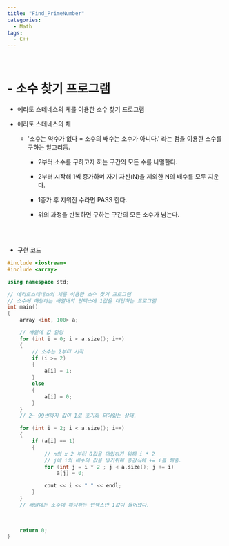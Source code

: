 ```yaml
---
title: "Find_PrimeNumber"
categories:
  - Math
tags:
  - C++
---
```

<br>

<h1>
- 소수 찾기 프로그램
</h1>

- 에라토 스테네스의 체를 이용한 소수 찾기 프로그램

- 에라토 스테네스의 체
  - '소수는 약수가 없다 = 소수의 배수는 소수가 아니다.' 라는 점을 이용한 소수를 구하는 알고리듬.
  
    - 2부터 소수를 구하고자 하는 구간의 모든 수를 나열한다.

    - 2부터 시작해 1씩 증가하며 자기 자신(N)을 제외한 N의 배수를 모두 지운다.

    - 1증가 후 지워진 수라면 PASS 한다.

    - 위의 과정을 반복하면 구하는 구간의 모든 소수가 남는다.
  <br>
  <br>

- 구현 코드
  
```cpp
#include <iostream>
#include <array>

using namespace std;

// 에라토스테네스의 체를 이용한 소수 찾기 프로그램
// 소수에 해당하는 배열내의 인덱스에 1값을 대입하는 프로그램
int main()
{
	array <int, 100> a;

	// 배열에 값 할당
	for (int i = 0; i < a.size(); i++)
	{
		// 소수는 2부터 시작
		if (i >= 2)
		{
			a[i] = 1;
		}
		else
		{
			a[i] = 0;
		}
	}
	// 2~ 99번까지 값이 1로 초기화 되어있는 상태.

	for (int i = 2; i < a.size(); i++)
	{
		if (a[i] == 1)
		{
			// n의 x 2 부터 0값을 대입하기 위해 i * 2
			// j에 i의 배수의 값을 넣기위해 증감식에 += i를 해줌.
			for (int j = i * 2 ; j < a.size(); j += i)
				a[j] = 0;

			cout << i << " " << endl;
		}
	}
	// 배열에는 소수에 해당하는 인덱스만 1값이 들어있다.
	
	

	return 0;
}
  ```